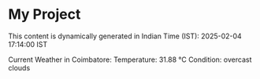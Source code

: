 # My Project

This content is dynamically generated in Indian Time (IST): 2025-02-04 17:14:00 IST


Current Weather in Coimbatore:
Temperature: 31.88 °C
Condition: overcast clouds
